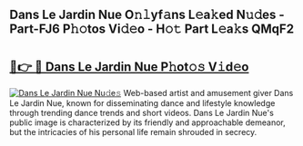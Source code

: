 ## Dans Le Jardin Nue O𝚗𝚕yf𝚊ns L𝚎a𝚔ed N𝚞𝚍es - Part-FJ6 P𝚑𝚘tos Vi𝚍𝚎o - H𝚘𝚝 Part L𝚎a𝚔s QMqF2

# <h2><a href="http://kfcfn2.oniu.top/?m=Dans+Le+Jardin+Nue">🔗👉 🔴 Dans Le Jardin Nue P𝚑ot𝚘𝚜 V𝚒d𝚎o</a></h2>

[![Dans Le Jardin Nue Nu𝚍e𝚜](https://i.imgur.com/0qMVB7G.gif)](http://kfcfn2.oniu.top/?m=Dans+Le+Jardin+Nue)
Web-based artist and amusement giver Dans Le Jardin Nue, known for disseminating dance and lifestyle knowledge through trending dance trends and short videos. Dans Le Jardin Nue's public image is characterized by its friendly and approachable demeanor, but the intricacies of his personal life remain shrouded in secrecy.  
